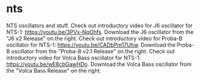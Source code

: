 # nts
NTS oscillators and stuff.
 Check out introductory video for J6 oscillator for NTS-1: https://youtu.be/3PVx-NqOhfs.
 Download the J6 oscillator from the "J6 v2 Release" on the right.
 Check out introductory video for Proba-B oscillator for NTS-1: https://youtu.be/CADbPm17Uhw.
 Download the Proba-B oscillator from the "Proba-B v2.1 Release" on the right.
 Check out introductory video for Volca Bass oscillator for NTS-1: https://youtu.be/wE8cbGawHDo.
 Download the Volca Bass oscillator from the "Volca Bass Release" on the right.
